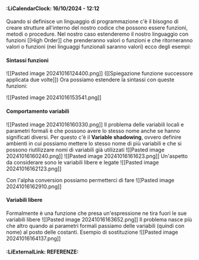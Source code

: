 #### :LiCalendarClock:  16/10/2024 - 12:12

Quando si definisce un linguaggio di programmazione c'è il bisogno di creare strutture all'interno del nostro codice che possono essere funzioni, metodi o procedure.
Nel nostro caso estenderemo il nostro linguaggio con funzioni [[High Order]] che prenderanno valori o funzioni e che ritorneranno valori o funzioni (nei linguaggi funzionali saranno valori)
 ecco degli esempi:
#### Sintassi funzioni
![[Pasted image 20241016124400.png]]
([[Spiegazione funzione successore applicata due volte]])
Ora possiamo estendere la sintassi con queste funzioni:

![[Pasted image 20241016153541.png]]
#### Comportamento variabili
![[Pasted image 20241016160330.png]]
Il problema delle variabili locali e parametri formali è che possono avere lo stesso nome anche se hanno significati diversi.
Per questo c'è il **Variable shadowing**, ovvero definire ambienti in cui possiamo mettere lo stesso nome di più variabili e che si possono riutilizzare nomi di variabili già utilizzati
![[Pasted image 20241016160240.png]]
![[Pasted image 20241016161623.png]]
Un'aspetto da considerare sono le variabili libere e legate
![[Pasted image 20241016162123.png]]

Con l'alpha conversion possiamo permetterci di fare
![[Pasted image 20241016162910.png]]

#### Variabili libere
Formalmente è una funzione che presa un'espressione ne tira fuori le sue variabili libere
![[Pasted image 20241016163652.png]]
Il problema nasce più che altro quando ai parametri formali passiamo delle variabili (quindi con nome) al posto delle costanti. Esempio di sostituzione
![[Pasted image 20241016164137.png]]
#### :LiExternalLink: REFERENZE:
